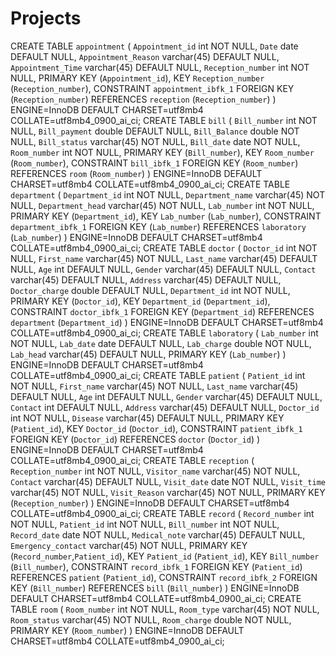 # Projects
CREATE TABLE `appointment` (
  `Appointment_id` int NOT NULL,
  `Date` date DEFAULT NULL,
  `Appointment_Reason` varchar(45) DEFAULT NULL,
  `Appointment_Time` varchar(45) DEFAULT NULL,
  `Reception_number` int NOT NULL,
  PRIMARY KEY (`Appointment_id`),
  KEY `Reception_number` (`Reception_number`),
  CONSTRAINT `appointment_ibfk_1` FOREIGN KEY (`Reception_number`) REFERENCES `reception` (`Reception_number`)
) ENGINE=InnoDB DEFAULT CHARSET=utf8mb4 COLLATE=utf8mb4_0900_ai_ci;
CREATE TABLE `bill` (
  `Bill_number` int NOT NULL,
  `Bill_payment` double DEFAULT NULL,
  `Bill_Balance` double NOT NULL,
  `Bill_status` varchar(45) NOT NULL,
  `Bill_date` date NOT NULL,
  `Room_number` int NOT NULL,
  PRIMARY KEY (`Bill_number`),
  KEY `Room_number` (`Room_number`),
  CONSTRAINT `bill_ibfk_1` FOREIGN KEY (`Room_number`) REFERENCES `room` (`Room_number`)
) ENGINE=InnoDB DEFAULT CHARSET=utf8mb4 COLLATE=utf8mb4_0900_ai_ci;
CREATE TABLE `department` (
  `Department_id` int NOT NULL,
  `Department_name` varchar(45) NOT NULL,
  `Department_head` varchar(45) NOT NULL,
  `Lab_number` int NOT NULL,
  PRIMARY KEY (`Department_id`),
  KEY `Lab_number` (`Lab_number`),
  CONSTRAINT `department_ibfk_1` FOREIGN KEY (`Lab_number`) REFERENCES `laboratory` (`Lab_number`)
) ENGINE=InnoDB DEFAULT CHARSET=utf8mb4 COLLATE=utf8mb4_0900_ai_ci;
CREATE TABLE `doctor` (
  `Doctor_id` int NOT NULL,
  `First_name` varchar(45) NOT NULL,
  `Last_name` varchar(45) DEFAULT NULL,
  `Age` int DEFAULT NULL,
  `Gender` varchar(45) DEFAULT NULL,
  `Contact` varchar(45) DEFAULT NULL,
  `Address` varchar(45) DEFAULT NULL,
  `Doctor_charge` double DEFAULT NULL,
  `Department_id` int NOT NULL,
  PRIMARY KEY (`Doctor_id`),
  KEY `Department_id` (`Department_id`),
  CONSTRAINT `doctor_ibfk_1` FOREIGN KEY (`Department_id`) REFERENCES `department` (`Department_id`)
) ENGINE=InnoDB DEFAULT CHARSET=utf8mb4 COLLATE=utf8mb4_0900_ai_ci;
CREATE TABLE `laboratory` (
  `Lab_number` int NOT NULL,
  `Lab_date` date DEFAULT NULL,
  `Lab_charge` double NOT NULL,
  `Lab_head` varchar(45) DEFAULT NULL,
  PRIMARY KEY (`Lab_number`)
) ENGINE=InnoDB DEFAULT CHARSET=utf8mb4 COLLATE=utf8mb4_0900_ai_ci;
CREATE TABLE `patient` (
  `Patient_id` int NOT NULL,
  `First_name` varchar(45) NOT NULL,
  `Last_name` varchar(45) DEFAULT NULL,
  `Age` int DEFAULT NULL,
  `Gender` varchar(45) DEFAULT NULL,
  `Contact` int DEFAULT NULL,
  `Address` varchar(45) DEFAULT NULL,
  `Doctor_id` int NOT NULL,
  `Disease` varchar(45) DEFAULT NULL,
  PRIMARY KEY (`Patient_id`),
  KEY `Doctor_id` (`Doctor_id`),
  CONSTRAINT `patient_ibfk_1` FOREIGN KEY (`Doctor_id`) REFERENCES `doctor` (`Doctor_id`)
) ENGINE=InnoDB DEFAULT CHARSET=utf8mb4 COLLATE=utf8mb4_0900_ai_ci;
CREATE TABLE `reception` (
  `Reception_number` int NOT NULL,
  `Visitor_name` varchar(45) NOT NULL,
  `Contact` varchar(45) DEFAULT NULL,
  `Visit_date` date NOT NULL,
  `Visit_time` varchar(45) NOT NULL,
  `Visit_Reason` varchar(45) NOT NULL,
  PRIMARY KEY (`Reception_number`)
) ENGINE=InnoDB DEFAULT CHARSET=utf8mb4 COLLATE=utf8mb4_0900_ai_ci;
CREATE TABLE `record` (
  `Record_number` int NOT NULL,
  `Patient_id` int NOT NULL,
  `Bill_number` int NOT NULL,
  `Record_date` date NOT NULL,
  `Medical_note` varchar(45) DEFAULT NULL,
  `Emergency_contact` varchar(45) NOT NULL,
  PRIMARY KEY (`Record_number`,`Patient_id`),
  KEY `Patient_id` (`Patient_id`),
  KEY `Bill_number` (`Bill_number`),
  CONSTRAINT `record_ibfk_1` FOREIGN KEY (`Patient_id`) REFERENCES `patient` (`Patient_id`),
  CONSTRAINT `record_ibfk_2` FOREIGN KEY (`Bill_number`) REFERENCES `bill` (`Bill_number`)
) ENGINE=InnoDB DEFAULT CHARSET=utf8mb4 COLLATE=utf8mb4_0900_ai_ci;
CREATE TABLE `room` (
  `Room_number` int NOT NULL,
  `Room_type` varchar(45) NOT NULL,
  `Room_status` varchar(45) NOT NULL,
  `Room_charge` double NOT NULL,
  PRIMARY KEY (`Room_number`)
) ENGINE=InnoDB DEFAULT CHARSET=utf8mb4 COLLATE=utf8mb4_0900_ai_ci;
